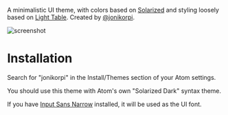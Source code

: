 A minimalistic UI theme, with colors based on [Solarized](http://ethanschoonover.com/solarized) and styling loosely based on [Light Table](http://lighttable.com). Created by [@jonikorpi](https://twitter.com/jonikorpi).

![screenshot](https://dl.dropboxusercontent.com/u/1231109/Screenshot%202015-01-13%2010.52.44.png)

# Installation

Search for "jonikorpi" in the Install/Themes section of your Atom settings.

You should use this theme with Atom's own "Solarized Dark" syntax theme.

If you have [Input Sans Narrow](http://input.fontbureau.com/download) installed, it will be used as the UI font.
